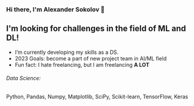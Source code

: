 ### Hi there, I'm Alexander Sokolov 👋

## I'm looking for challenges in the field of ML and DL!
- I’m currently developing my skills as a DS.
- 2023 Goals: become a part of new project team in AI/ML field  
- Fun fact: I hate freelancing, but I am freelancing **A LOT**
###### Data Science: 
Python, Pandas, Numpy, Matplotlib, SciPy, Scikit-learn, TensorFlow, Keras
